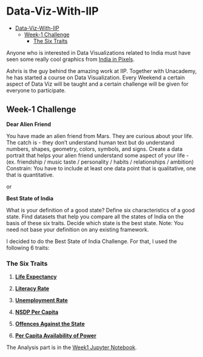 
# Data-Viz-With-IIP

- [Data-Viz-With-IIP](#data-viz-with-iip)
  - [Week-1 Challenge](#week-1-challenge)
    - [The Six Traits](#the-six-traits)
  


Anyone who is interested in Data Visualizations related to India must have seen some really cool graphics from [India in Pixels](https://twitter.com/indiainpixels).

Ashris is the guy behind the amazing work at IIP. Together with Unacademy, he has started a course on Data Visualization. Every Weekend a certain aspect of Data Viz will be taught and a certain challenge will be given for everyone to participate.

## Week-1 Challenge

**Dear Alien Friend**

You have made an alien friend from Mars.
They are curious about your life. The catch is - they don’t understand human text but do understand numbers, shapes, geometry, colors, symbols, and signs.
Create a data portrait that helps your alien friend understand some aspect of your life -
(ex. friendship / music taste / personality / habits / relationships / ambition)
Constrain: You have to include at least one data point that is qualitative, one that is quantitative.

or

**Best State of India**

What is your definition of a good state?
Define six characteristics of a good state. Find datasets that help you compare all the states of India on the basis of these six traits. Decide which state is the best state.
Note: You need not base your definition on any existing framework.

I decided to do the Best State of India Challenge.
For that, I used the following 6 traits:

### The Six Traits

1. **[Life Expectancy](https://m.rbi.org.in/Scripts/PublicationsView.aspx?id=20671)**
   
2. **[Literacy Rate](http://www.pincodeindia.net/literacy-rate.php)**

3. **[Unemployment Rate](https://m.rbi.org.in/Scripts/PublicationsView.aspx?id=20673)**

4. **[NSDP Per Capita](https://en.wikipedia.org/wiki/List_of_Indian_states_and_union_territories_by_GDP_per_capita#cite_note-:0-2)**

5. **[Offences Against the State](https://ncrb.gov.in/en/crime-in-india-table-addtional-table-and-chapter-contents?field_date_value%5Bvalue%5D%5Byear%5D=2018&field_select_table_title_of_crim_value=All&items_per_page=All)**

6. **[Per Capita Availability of Power](https://m.rbi.org.in/Scripts/PublicationsView.aspx?id=20781)**

The Analysis part is in the [Week1 Jupyter Notebook](https://github.com/probablyvivek/Data-Viz-With-IIP/blob/main/Week1.ipynb).





